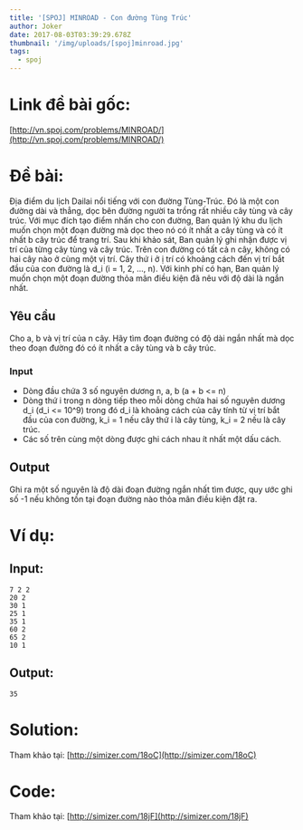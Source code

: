 ```yaml
---
title: '[SPOJ] MINROAD - Con đường Tùng Trúc'
author: Joker
date: 2017-08-03T03:39:29.678Z
thumbnail: '/img/uploads/[spoj]minroad.jpg'
tags:
  - spoj
---
```

# Link đề bài gốc:

[http://vn.spoj.com/problems/MINROAD/](http://vn.spoj.com/problems/MINROAD/)

# Đề bài:

Địa điểm du lịch Dailai nổi tiếng với con đường Tùng-Trúc. Đó là một con đường dài và thẳng, dọc bên đường người ta trồng rất nhiều cây tùng và cây trúc. Với mục đích tạo điểm nhấn cho con đường, Ban quản lý khu du lịch muốn chọn một đoạn đường mà dọc theo nó có ít nhất a cây tùng và có ít nhất b cây trúc để trang trí. Sau khi khảo sát, Ban quản lý ghi nhận được vị trí của từng cây tùng và cây trúc. Trên con đường có tất cả n cây, không có hai cây nào ở cùng một vị trí. Cây thứ i ở ị trí có khoảng cách đến vị trí bắt đầu của con đường là d\_i \(i = 1, 2, ..., n\). Với kinh phí có hạn, Ban quản lý muốn chọn một đoạn đường thỏa mãn điều kiện đã nêu với độ dài là ngắn nhất.

## Yêu cầu

Cho a, b và vị trí của n cây. Hãy tìm đoạn đường có độ dài ngắn nhất mà dọc theo đoạn đường đó có ít nhất a cây tùng và b cây trúc.

### Input

* Dòng đầu chứa 3 số nguyên dương n, a, b \(a + b &lt;= n\)
* Dòng thứ i trong n dòng tiếp theo mỗi dòng chứa hai số nguyên dương d\_i \(d\_i &lt;= 10^9\) trong đó d\_i là khoảng cách của cây tính từ vị trí bắt đầu của con đường, k\_i = 1 nếu cây thứ i là cây tùng, k\_i = 2 nếu là cây trúc.
* Các số trên cùng một dòng được ghi cách nhau ít nhất một dấu cách.

## Output

Ghi ra một số nguyên là độ dài đoạn đường ngắn nhất tìm được, quy ước ghi số -1 nếu không tồn tại đoạn đường nào thỏa mãn điều kiện đặt ra.

# Ví dụ: 

## Input:

```
7 2 2
20 2
30 1
25 1
35 1
60 2
65 2
10 1
```

## Output:

``` 
35
```
# Solution: 

Tham khảo tại: [http://simizer.com/18oC](http://simizer.com/18oC) 

# Code: 

Tham khảo tại: [http://simizer.com/18jF](http://simizer.com/18jF)



